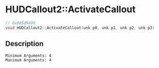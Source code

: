 # HUDCallout2::ActivateCallout
```c
// 0x005d9490
void HUDCallout2::ActivateCallout(unk p0, unk p1, unk p2, unk p3)
```
## Description
```
Minimum Arguments: 4
Maximum Arguments: 4
```
